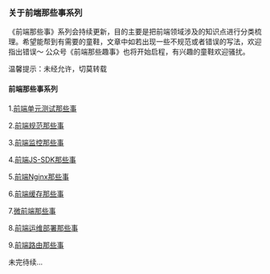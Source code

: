 ### 关于前端那些事系列

《前端那些事》系列会持续更新，目的主要是把前端领域涉及的知识点进行分类梳理。希望能帮到有需要的童鞋，文章中如若出现一些不规范或者错误的写法，欢迎指出错误～ 公众号《前端那些趣事》也将开始启程，有兴趣的童鞋欢迎骚扰。

温馨提示：未经允许，切莫转载

#### 前端那些事系列

1.[前端单元测试那些事](https://juejin.im/post/5e2405146fb9a02fea37366c)

2.[前端规范那些事](https://juejin.im/post/5e54b8825188254975581b5d)

3.[前端监控那些事](https://juejin.im/post/5e5e2f7b6fb9a07c885fb588)

4.[前端JS-SDK那些事](https://juejin.im/post/5e72c9faf265da57570496c3)

5.[前端Nginx那些事](https://juejin.im/post/5e7ad2455188255e2c7256ac)

6.[前端缓存那些事](https://juejin.im/post/5e7ef4a9e51d4546f8784b21)

7.[微前端那些事](https://juejin.im/post/5e83f8ad6fb9a03c5e0ccccc)

8.[前端运维部署那些事](https://juejin.im/post/5e88904bf265da47f517837c)

9.[前端路由那些事](https://juejin.im/post/5e917e58e51d4546db4378c0)

未完待续...
